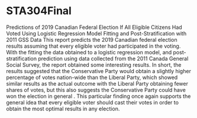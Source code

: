 # STA304Final
Predictions of 2019 Canadian Federal Election If All Eligible Citizens Had Voted Using Logistic Regression Model Fitting and Post-Stratification with 2011 GSS Data
This report predicts the 2019 Canadian federal election results assuming that every eligible voter had participated in the voting. With the fitting the data obtained to a logistic regression model, and post-stratification prediction using data collected from the 2011 Canada General Social Survey, the report obtained some interesting results. In short,  the results suggested that the Conservative Party would obtain a slightly higher percentage of votes nation-wide than the Liberal Party, which showed similar results as the actual outcome with the Liberal Party obtaining fewer shares of votes, but this also suggests the Conservative Party could have won the election in general . This particular finding once again supports the general idea that every eligible voter should cast their votes in order to obtain the most optimal results in any election. 
